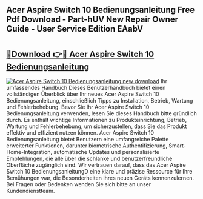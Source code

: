 ## Acer Aspire Switch 10 Bedienungsanleitung Free Pdf Download - Part-hUV New Repair Owner Guide - User Service Edition EAabV

# <h2><a href="http://df5vlgr.blite.top/?on=Acer+Aspire+Switch+10+Bedienungsanleitung">🔗Download 👉🔴 Acer Aspire Switch 10 Bedienungsanleitung</a></h2>

[![Acer Aspire Switch 10 Bedienungsanleitung new download](https://i.imgur.com/lujVjoI.png)](http://df5vlgr.blite.top/?on=Acer+Aspire+Switch+10+Bedienungsanleitung)
Ihr umfassendes Handbuch Dieses Benutzerhandbuch bietet einen vollständigen Überblick über Ihr neues Acer Aspire Switch 10 Bedienungsanleitung, einschließlich Tipps zu Installation, Betrieb, Wartung und Fehlerbehebung. Bevor Sie Ihr Acer Aspire Switch 10 Bedienungsanleitung verwenden, lesen Sie dieses Handbuch bitte gründlich durch. Es enthält wichtige Informationen zu Produkteinrichtung, Betrieb, Wartung und Fehlerbehebung, um sicherzustellen, dass Sie das Produkt effektiv und effizient nutzen können. Acer Aspire Switch 10 Bedienungsanleitung bietet Benutzern eine umfangreiche Palette erweiterter Funktionen, darunter biometrische Authentifizierung, Smart-Home-Integration, automatische Updates und personalisierte Empfehlungen, die alle über die schlanke und benutzerfreundliche Oberfläche zugänglich sind. Wir vertrauen darauf, dass das Acer Aspire Switch 10 BedienungsanleitungD eine klare und präzise Ressource für Ihre Bemühungen war, die Besonderheiten Ihres neuen Geräts kennenzulernen. Bei Fragen oder Bedenken wenden Sie sich bitte an unser Kundendienstteam.
